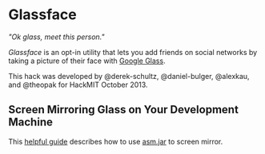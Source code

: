 # Glassface

_"Ok glass, meet this person."_

_Glassface_ is an opt-in utility that lets you add friends on social networks by taking a picture of their face with [Google Glass](https://glass.google.com). 

This hack was developed by @derek-schultz, @daniel-bulger, @alexkau, and @theopak for HackMIT October 2013.


## Screen Mirroring Glass on Your Development Machine

This [helpful guide](http://neatocode.tumblr.com/post/49566072064/mirroring-google-glass) describes how to use [asm.jar](asm.jar) to screen mirror.

